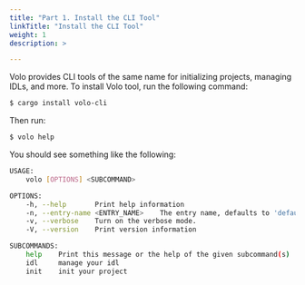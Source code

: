 ```yaml
---
title: "Part 1. Install the CLI Tool"
linkTitle: "Install the CLI Tool"
weight: 1
description: >

---
```


Volo provides CLI tools of the same name for initializing projects, managing IDLs, and more. To install Volo tool, run the following command:

```bash
$ cargo install volo-cli
```

Then run:

```bash
$ volo help
```

You should see something like the following:
```bash
USAGE:
    volo [OPTIONS] <SUBCOMMAND>

OPTIONS:
    -h, --help       Print help information
    -n, --entry-name <ENTRY_NAME>    The entry name, defaults to 'default'. [default: default]
    -v, --verbose    Turn on the verbose mode.
    -V, --version    Print version information

SUBCOMMANDS:
    help    Print this message or the help of the given subcommand(s)
    idl     manage your idl
    init    init your project
```
